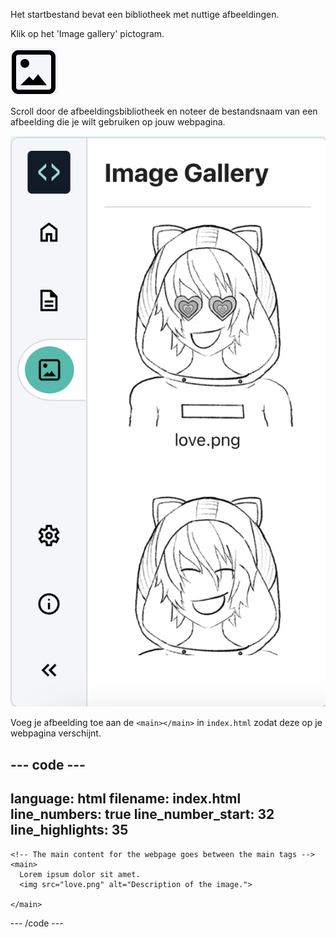 Het startbestand bevat een bibliotheek met nuttige afbeeldingen.

Klik op het 'Image gallery' pictogram.

![Een vierkant pictogram met een bergtafereel en de zon in het pictogram.](images/view-gallery.png)

Scroll door de afbeeldingsbibliotheek en noteer de bestandsnaam van een afbeelding die je wilt gebruiken op jouw webpagina.

![De afbeeldingsbibliotheek met het love.png-bestand getoond.](images/editorimage-gallery.png)

Voeg je afbeelding toe aan de `<main></main>` in `index.html` zodat deze op je webpagina verschijnt.

## --- code ---

language: html
filename: index.html
line_numbers: true
line_number_start: 32
line_highlights: 35
--------------------------------------------------------

```
<!-- The main content for the webpage goes between the main tags -->
<main>
  Lorem ipsum dolor sit amet. 
  <img src="love.png" alt="Description of the image.">
   
</main>
```

\--- /code ---
